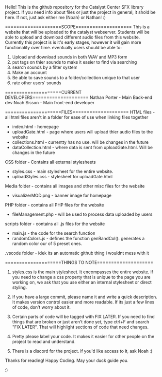 

Hello! This is the github repository for the Catalyst Center SFX library project.
If you need info about files or just the project in general, it shold be here.
If not, just ask either me (Noah) or Nathan! :)

====================SCOPE====================
This is a website that will be uploaded to the catalyst webserver.
Students will be able to upload and download different audio files from this website.
Currently this project is is it's early stages, however it will gain more functionality over time. eventually users should be able to:

1) Upload and download sounds in both WAV and MP3 form
2) put tags on thier sounds to make it easier to find via searching
3) search sounds by a filter system
4) Make an account
5) Be able to save sounds to a folder/collection unique to that user
6) rate other users' sounds

====================CURRENT DEVELOPERS====================
Nathan Porter - Main Back-end dev 
Noah Sisson - Main front-end developer

====================FILES====================
HTML files - all html files aren't in a folder for ease of use when linking files together
* index.html - homepage
* uploadGate.html - page where users will upload thier audio files to the website
* collections.html - currentty has no use. will be changes in the future
* dataCollection.html - where data is sent from uploadGate.html. Will be changes in the future

CSS folder - Contains all external stylesheets
* styles.css - main stylesheet for the entire website.
* uploadStyles.css - stylesheet for uploadGate.html

Media folder - contains all images and other misc files for the website
* visualizerMOD.png - banner image for homepage

PHP folder - contains all PHP files for the website
* fileManagement.php - will be used to process data uploaded by users

scripts folder - contains all .js files for the website
* main.js - the code for the search function
* randomColors.js - defines the function genRandCol(). generates a random color our of 5 preset ones.

.vscode folder - idek its an automatic github thing i wouldnt mess with it

====================THINGS TO NOTE====================
1) styles.css is the main stylesheet. It encompasses the entire website. If you need to change a css property that is unique to the page you are working on, we ask that you use either an internal stylesheet or direct styling.

2) If you have a large commit, please name it and write a quick description. It makes version control easier and more readable. If its just a few lines of code, don't worry about it.

3) Certain parts of code will be tagged with FIX LATER. If you need to find things that are broken or just aren't done yet, type ctrl+F and search "FIX LATER". That will highlight sections of code that need changes.

4) Pretty please label your code. It makes it easier for other people on the project to read and understand.

5) There is a discord for the project. If you'd like access to it, ask Noah :)

Thanks for reading! Happy Coding. May your duck guide you.
 
:)